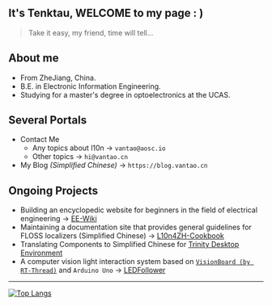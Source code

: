 ## It's Tenktau, WELCOME to my page : )

> Take it easy, my friend, time will tell...

## About me

- From ZheJiang, China.
- B.E. in Electronic Information Engineering.
- Studying for a master's degree in optoelectronics at the UCAS.

## Several Portals

- Contact Me
  - Any topics about l10n -> `vantao@aosc.io`
  - Other topics -> `hi@vantao.cn`
- My Blog *(Simplified Chinese)* -> `https://blog.vantao.cn`

## Ongoing Projects

- Building an encyclopedic website for beginners in the field of electrical engineering -> [EE-Wiki](https://github.com/TidalForce-cn/EE-Wiki)
- Maintaining a documentation site that provides general guidelines for FLOSS localizers (Simplified Chinese) -> [L10n4ZH-Cookbook](https://aosc-dev.github.io/l10n4zh-cookbook)
- Translating Components to Simplified Chinese for [Trinity Desktop Environment](https://trinitydesktop.org)
- A computer vision light interaction system based on [`VisionBoard (by RT-Thread)`](https://www.rt-thread.org/document/site/#/rt-thread-version/rt-thread-standard/hw-board/ra8d1-vision-board/ra8d1-vision-board) and `Arduino Uno` -> [LEDFollower](https://github.com/Tenktau/LEDFollower)

---

[![Top Langs](https://github-readme-stats.vercel.app/api/top-langs/?username=Tenktau&layout=compact&hide=Makefile,CMake,Tcl,Batchfile,EJS,SCSS)](https://github.com/anuraghazra/github-readme-stats)
